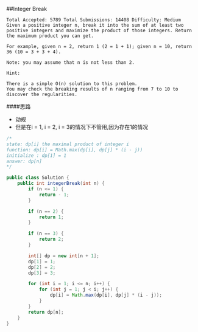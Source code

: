 ##Integer Break

	Total Accepted: 5789 Total Submissions: 14408 Difficulty: Medium
	Given a positive integer n, break it into the sum of at least two positive integers and maximize the product of those integers. Return the maximum product you can get.

	For example, given n = 2, return 1 (2 = 1 + 1); given n = 10, return 36 (10 = 3 + 3 + 4).

	Note: you may assume that n is not less than 2.

	Hint:

	There is a simple O(n) solution to this problem.
	You may check the breaking results of n ranging from 7 to 10 to discover the regularities.

####思路
- 动规
- 但是在i = 1, i = 2, i = 3的情况下不管用,因为存在1的情况

```java
/*
state: dp[i] the maximal product of integer i
function: dp[i] = Math.max(dp[i], dp[j] * (i - j))
initialize : dp[1] = 1
answer: dp[n]
*/

public class Solution {
    public int integerBreak(int n) {
        if (n <= 1) {
            return - 1;
        }

        if (n == 2) {
            return 1;
        }

        if (n == 3) {
            return 2;
        }

        int[] dp = new int[n + 1];
        dp[1] = 1;
        dp[2] = 2;
        dp[3] = 3;

        for (int i = 1; i <= n; i++) {
            for (int j = 1; j < i; j++) {
                dp[i] = Math.max(dp[i], dp[j] * (i - j));
            }
        }
        return dp[n];
    }
}
```
